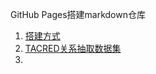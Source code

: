 GitHub Pages搭建markdown仓库

1. [搭建方式](_posts/2022-06-22-github_pages.md)
1. [TACRED关系抽取数据集](_posts/2022-06-24-TACRED.md)
1. 
